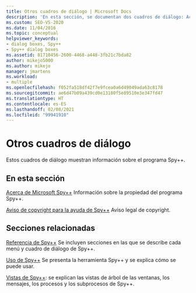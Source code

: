 ```yaml
---
title: Otros cuadros de diálogo | Microsoft Docs
description: 'En esta sección, se documentan dos cuadros de diálogo: Acerca de Microsoft Spy++ y Aviso de copyright para la ayuda de Spy++.'
ms.custom: SEO-VS-2020
ms.date: 11/04/2016
ms.topic: conceptual
helpviewer_keywords:
- dialog boxes, Spy++
- Spy++ dialog boxes
ms.assetid: 81710456-2600-4468-a448-3fb21c7bda82
author: mikejo5000
ms.author: mikejo
manager: jmartens
ms.workload:
- multiple
ms.openlocfilehash: f052fa518df42f7e9fcea0a6d49049ada63c8178
ms.sourcegitcommit: ae6d47b09a439cd0e13180f5e89510e3e347fd47
ms.translationtype: HT
ms.contentlocale: es-ES
ms.lasthandoff: 02/08/2021
ms.locfileid: "99941910"
---
```

# <a name="other-dialog-boxes"></a>Otros cuadros de diálogo
Estos cuadros de diálogo muestran información sobre el programa Spy++.

## <a name="in-this-section"></a>En esta sección
 [Acerca de Microsoft Spy++](../debugger/about-microsoft-spy-increment.md) Información sobre la propiedad del programa Spy++.

 [Aviso de copyright para la ayuda de Spy++](../debugger/copyright-notice-for-spy-increment-help.md) Aviso legal de copyright.

## <a name="related-sections"></a>Secciones relacionadas
 [Referencia de Spy++](../debugger/spy-increment-reference.md) Se incluyen secciones en las que se describe cada menú y cuadro de diálogo de Spy++.

 [Uso de Spy++](../debugger/using-spy-increment.md) Se presenta la herramienta Spy++ y se explica cómo se puede usar.

 [Vistas de Spy++](../debugger/spy-increment-views.md): se explican las vistas de árbol de las ventanas, los mensajes, los procesos y los subprocesos de Spy++.